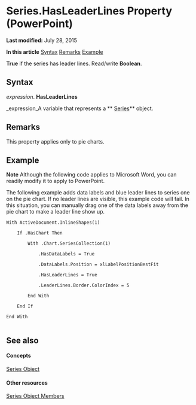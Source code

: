
# Series.HasLeaderLines Property (PowerPoint)

 **Last modified:** July 28, 2015

 **In this article**
 [Syntax](#sectionSection0)
 [Remarks](#sectionSection1)
 [Example](#sectionSection2)


 **True** if the series has leader lines. Read/write **Boolean**.


## Syntax
<a name="sectionSection0"> </a>

 _expression_. **HasLeaderLines**

 _expression_A variable that represents a  ** [Series](5c8c2d92-d8ca-4d21-e213-c374292275d4.md)** object.


## Remarks
<a name="sectionSection1"> </a>

This property applies only to pie charts.


## Example
<a name="sectionSection2"> </a>




 **Note**  Although the following code applies to Microsoft Word, you can readily modify it to apply to PowerPoint.

The following example adds data labels and blue leader lines to series one on the pie chart. If no leader lines are visible, this example code will fail. In this situation, you can manually drag one of the data labels away from the pie chart to make a leader line show up.




```
With ActiveDocument.InlineShapes(1)

    If .HasChart Then

        With .Chart.SeriesCollection(1)

            .HasDataLabels = True

            .DataLabels.Position = xlLabelPositionBestFit

            .HasLeaderLines = True

            .LeaderLines.Border.ColorIndex = 5

        End With

    End If

End With


```


## See also
<a name="sectionSection2"> </a>


#### Concepts


 [Series Object](5c8c2d92-d8ca-4d21-e213-c374292275d4.md)
#### Other resources


 [Series Object Members](f7e7168d-3c6f-20db-1e75-56a101c69a70.md)
